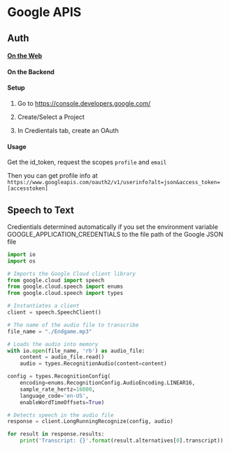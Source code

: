 # Google APIS

## Auth

#### [On the Web](https://developers.google.com/identity/sign-in/web/sign-in)

#### On the Backend

#### Setup

1) Go to https://console.developers.google.com/

2) Create/Select a Project

3) In Credientals tab, create an OAuth 

#### Usage

Get the id_token, request the scopes `profile` and `email`

Then you can get profile info at `https://www.googleapis.com/oauth2/v1/userinfo?alt=json&access_token=[accesstoken]`

## Speech to Text

Credientials determined automatically if you set the environment variable GOOGLE_APPLICATION_CREDENTIALS to the file path of the Google JSON file

```python
import io
import os

# Imports the Google Cloud client library
from google.cloud import speech
from google.cloud.speech import enums
from google.cloud.speech import types

# Instantiates a client
client = speech.SpeechClient()

# The name of the audio file to transcribe
file_name = "./Endgame.mp3"

# Loads the audio into memory
with io.open(file_name, 'rb') as audio_file:
    content = audio_file.read()
    audio = types.RecognitionAudio(content=content)

config = types.RecognitionConfig(
    encoding=enums.RecognitionConfig.AudioEncoding.LINEAR16,
    sample_rate_hertz=16000,
    language_code='en-US',
    enableWordTimeOffsets=True)

# Detects speech in the audio file
response = client.LongRunningRecognize(config, audio)

for result in response.results:
    print('Transcript: {}'.format(result.alternatives[0].transcript))
```

